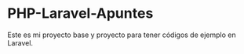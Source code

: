 # PHP-Laravel-Apuntes
Este es mi proyecto base y proyecto para tener códigos de ejemplo en Laravel.
